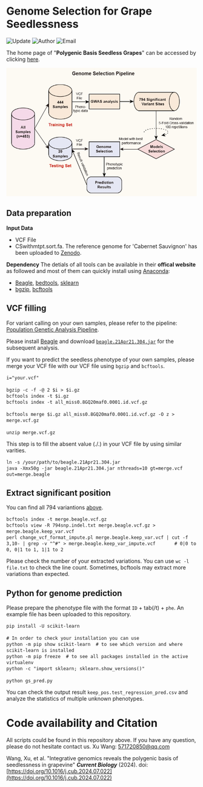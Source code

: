 # Genome Selection for Grape Seedlessness
![Update](https://img.shields.io/badge/Update-01/08/2024-green?logo=github)
![Author](https://img.shields.io/badge/Author-Xu.Wang-orange)
![Email](https://img.shields.io/badge/Email-571720850@qq.com-blue?)

The home page of "**Polygenic Basis Seedless Grapes**" can be accessed by clicking [here](https://github.com/zhouyflab/Polygenic_Basis_Seedless_Grapes).

![Genome Selection](https://github.com/Immortal2333/Genome_Selection_for_Grape_Seedlessness/blob/main/WorkFlow.png)

## Data preparation
**Input Data**
* VCF File
* CSwithmtpt.sort.fa. The reference genome for 'Cabernet Sauvignon' has been uploaded to [Zenodo](https://zenodo.org/doi/10.5281/zenodo.8278185).

**Dependency**
The detials of all tools can be available in their **offical website** as followed and most of them can quickly install using [Anaconda](https://anaconda.org/):
* [Beagle](https://anaconda.org/bioconda/beagle), [bedtools](https://anaconda.org/bioconda/bedtools), [sklearn](https://scikit-learn.org/)
* [bgzip](https://anaconda.org/bioconda/pbgzip), [bcftools](https://anaconda.org/bioconda/bcftools)

## VCF filling
For variant calling on your own samples, please refer to the pipeline: [Population Genetic Analysis Pipeline](https://github.com/Immortal2333/Population_Genetic_Analysis_Pipeline).

Please install [Beagle](https://anaconda.org/bioconda/beagle) and download [`beagle.21Apr21.304.jar`](https://github.com/Immortal2333/Genome_Selection_for_Grape_Seedlessness/blob/main/beagle.21Apr21.304.jar) for the subsequent analysis.

If you want to predict the seedless phenotype of your own samples, please merge your VCF file with our VCF file using `bgzip` and `bcftools`.
```
i="your.vcf"

bgzip -c -f -@ 2 $i > $i.gz
bcftools index -t $i.gz
bcftools index -t all_miss0.8GQ20maf0.0001.id.vcf.gz

bcftools merge $i.gz all_miss0.8GQ20maf0.0001.id.vcf.gz -O z >  merge.vcf.gz

unzip merge.vcf.gz
```
This step is to fill the absent value (./.) in your VCF file by using similar varities. 
```
ln -s /your/path/to/beagle.21Apr21.304.jar
java -Xmx50g -jar beagle.21Apr21.304.jar nthreads=10 gt=merge.vcf out=merge.beagle
```
## Extract significant position
You can find all 794 variantions [above](https://github.com/Immortal2333/Genome_Selection_for_Grape_Seedlessness/blob/main/794snp.indel.txt).

```
bcftools index -t merge.beagle.vcf.gz
bcftools view -R 794snp.indel.txt merge.beagle.vcf.gz > merge.beagle.keep_var.vcf
perl change_vcf_format_impute.pl merge.beagle.keep_var.vcf | cut -f 3,10- | grep -v "^#" > merge.beagle.keep_var_impute.vcf       # 0|0 to 0, 0|1 to 1, 1|1 to 2
```
Please check the number of your extracted variations. You can use `wc -l file.txt` to check the line count. Sometimes, bcftools may extract more variations than expected.

## Python for genome prediction
Please prepare the phenotype file with the format `ID` + tab(/t) + `phe`. An example file has been uploaded to this repository.

```
pip install -U scikit-learn

# In order to check your installation you can use
python -m pip show scikit-learn  # to see which version and where scikit-learn is installed
python -m pip freeze  # to see all packages installed in the active virtualenv
python -c "import sklearn; sklearn.show_versions()"

python gs_pred.py 
```
You can check the output result `keep_pos.test_regression_pred.csv` and analyze the statistics of multiple unknown phenotypes.

# Code availability and Citation
All scripts could be found in this repository above. If you have any question, please do not hesitate contact us. Xu Wang: 571720850@qq.com

Wang, Xu, et al. "Integrative genomics reveals the polygenic basis of seedlessness in grapevine" ***Current Biology*** (2024). doi: [https://doi.org/10.1016/j.cub.2024.07.022](https://doi.org/10.1016/j.cub.2024.07.022)





